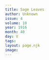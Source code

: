 ```yaml
---
title: Sage Leaves
author: Unknown
issue: 4
volume: 10
year: 1916
month: 40
day: V
tags:
layout: page.njk
image:
---
```



